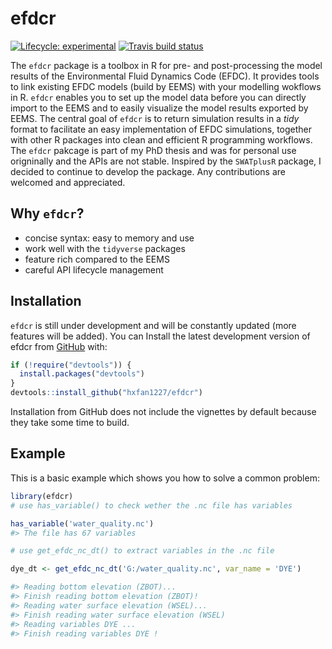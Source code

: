 
# efdcr

<!-- badges: start -->
[![Lifecycle: experimental](https://img.shields.io/badge/lifecycle-experimental-orange.svg)](https://www.tidyverse.org/lifecycle/#experimental)
[![Travis build status](https://travis-ci.com/hxfan1227/efdcr.svg?branch=master)](https://travis-ci.com/hxfan1227/efdcr)
<!-- badges: end -->

The `efdcr` package is a toolbox in R for pre- and post-processing the model results of the Environmental Fluid Dynamics Code (EFDC). 
It provides tools to link existing EFDC models (build by EEMS) with your modelling wokflows in R.
`efdcr` enables you to set up the model data before you can directly import to the EEMS and to easily visualize the model results exported by EEMS. The central goal of `efdcr` is to return simulation results in a *tidy* format to facilitate an easy implementation of EFDC simulations, together with other R packages into clean and efficient R programming workflows. The `efdcr` pakcage is part of my PhD thesis and was for personal use origninally and the APIs are not stable. Inspired by the `SWATplusR` package, I decided to continue to develop the package. Any contributions are welcomed and appreciated. 


## Why `efdcr`?

- concise syntax: easy to memory and use
- work well with the `tidyverse` packages
- feature rich compared to the EEMS 
- careful API lifecycle management

## Installation

`efdcr` is still under development and will be constantly updated (more features will be added). 
You can Install the latest development version of efdcr from [GitHub](https://www.github.com) with:

``` r
if (!require("devtools")) {
  install.packages("devtools")
}
devtools::install_github("hxfan1227/efdcr")
```

Installation from GitHub does not include the vignettes by default because they take some time to build.

## Example

This is a basic example which shows you how to solve a common problem:

``` r
library(efdcr)
# use has_variable() to check wether the .nc file has variables

has_variable('water_quality.nc')
#> The file has 67 variables

# use get_efdc_nc_dt() to extract variables in the .nc file

dye_dt <- get_efdc_nc_dt('G:/water_quality.nc', var_name = 'DYE')

#> Reading bottom elevation (ZBOT)...
#> Finish reading bottom elevation (ZBOT)!
#> Reading water surface elevation (WSEL)...
#> Finish reading water surface elevation (WSEL)
#> Reading variables DYE ...
#> Finish reading variables DYE !

```

